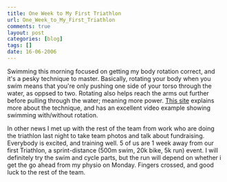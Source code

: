 ```yaml
---
title: One Week to My First Triathlon
url: One_Week_to_My_First_Triathlon
comments: true
layout: post
categories: [blog]
tags: []
date: 16-06-2006
---
```

<p class="intro"></p>
Swimming this morning focused on getting my body rotation correct, and it's a pesky technique to master. Basically, rotating your body when you swim means that you're only pushing one side of your torso through the water, as oppsed to two. Rotating also helps reach the arms out further before pulling through the water; meaning more power.  <a href="http://tinyurl.com/e8kf8" target="_parent">This site</a> explains more about the technique, and has an excellent video example showing swimming with/without rotation.

In other news I met up with the rest of the team from work who are doing the triathlon last night to take team photos and talk about fundraising. Everybody is excited, and training well. 5 of us are 1 week away from our first Triathlon, a sprint-distance (500m swim, 20k bike, 5k run) event. I will definitely try the swim and cycle parts, but the run will depend on whether i get the go ahead from my physio on Monday. Fingers crossed, and good luck to the rest of the team.

